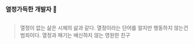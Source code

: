 ### 열정가득한 개발자 👋

##

> 열정이 없는 삶은 시체의 삶과 같다.
> 열정이라는 단어를 알지만 행동하지 않는건 범죄이다.
> 열정과 패기는 배신하지 않는 영원한 친구

<!--
**Zvckaya/Zvckaya** is a ✨ _special_ ✨ repository because its `README.md` (this file) appears on your GitHub profile.

Here are some ideas to get you started:

- 🔭 I’m currently working on ...
- 🌱 I’m currently learning ...
- 👯 I’m looking to collaborate on ...
- 🤔 I’m looking for help with ...
- 💬 Ask me about ...
- 📫 How to reach me: ...
- 😄 Pronouns: ...
- ⚡ Fun fact: ...
-->
